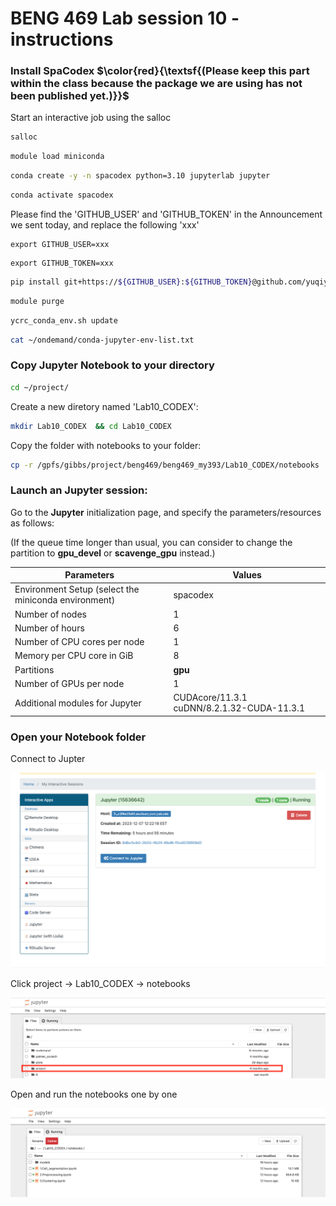 
# BENG 469 Lab session 10 - instructions

### Install SpaCodex $\color{red}{\textsf{(Please keep this part within the class because the package we are using has not been published yet.)}}$ 

Start an interactive job using the salloc
```bash
salloc
```

```bash
module load miniconda
```
```bash
conda create -y -n spacodex python=3.10 jupyterlab jupyter
```
```bash
conda activate spacodex
```
Please find the 'GITHUB_USER' and 'GITHUB_TOKEN' in the Announcement we sent today, and replace the following 'xxx'

```
export GITHUB_USER=xxx
```
```
export GITHUB_TOKEN=xxx
```

```bash
pip install git+https://${GITHUB_USER}:${GITHUB_TOKEN}@github.com/yuqiyuqitan/SAP.git@preppip
```
```bash
module purge
```

```bash
ycrc_conda_env.sh update
```

```bash
cat ~/ondemand/conda-jupyter-env-list.txt
```

### Copy Jupyter Notebook to your directory


```bash
cd ~/project/
```
Create a new diretory named 'Lab10_CODEX':
```bash
mkdir Lab10_CODEX  && cd Lab10_CODEX
```
Copy the folder with notebooks to your folder:
```bash
cp -r /gpfs/gibbs/project/beng469/beng469_my393/Lab10_CODEX/notebooks ./
```

### Launch an Jupyter session:

Go to the **Jupyter** initialization page, and specify the parameters/resources as follows:

(If the queue time longer than usual, you can consider to change the partition to **gpu_devel** or **scavenge_gpu** instead.)

 Parameters      | Values |
| ----------- | ----------- |
| Environment Setup (select the miniconda environment) | spacodex  |
|Number of nodes| 1|
| Number of hours   | 6        |
| Number of CPU cores per node   | 1       |
| Memory per CPU core in GiB   | 8       |
| Partitions   | **gpu**       |
| Number of GPUs per node | 1 |
| Additional modules for Jupyter | CUDAcore/11.3.1 cuDNN/8.2.1.32-CUDA-11.3.1 |



### Open your Notebook folder 

Connect to Jupter

<p><img width="800" src="https://github.com/MingyuYang-Yale/BENG469/blob/main/SP21/jupyter1.png" alt="foo bar" title="train &amp; tracks" /></p>

Click project -> Lab10_CODEX -> notebooks
<p><img width="800" src="https://github.com/MingyuYang-Yale/BENG469/blob/main/SP21/jupyter2.png" alt="foo bar" title="train &amp; tracks" /></p>

Open and run the notebooks one by one
<p><img width="800" src="https://github.com/MingyuYang-Yale/BENG469/blob/main/SP21/jupter3.png" alt="foo bar" title="train &amp; tracks" /></p>
